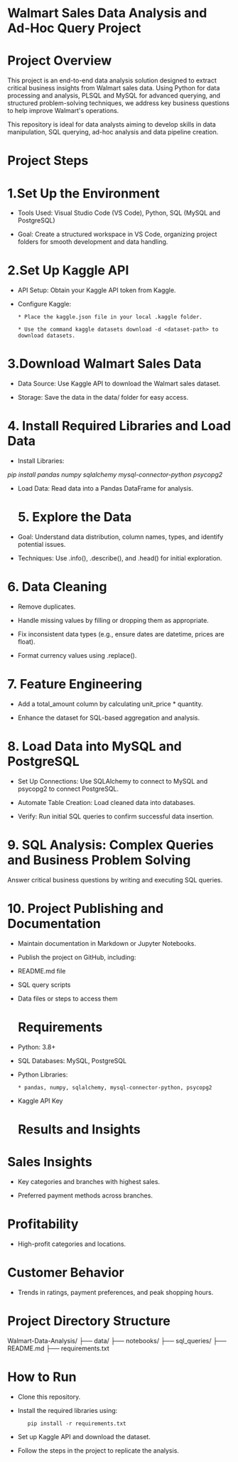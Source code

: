 # Walmart Sales Data Analysis and Ad-Hoc Query Project
# Project Overview

This project is an end-to-end data analysis solution designed to extract critical business insights from Walmart sales data. Using Python for data processing and analysis, PLSQL and MySQL for advanced querying, and structured problem-solving techniques, we address key business questions to help improve Walmart's operations.

This repository is ideal for data analysts aiming to develop skills in data manipulation, SQL querying, ad-hoc analysis and data pipeline creation.

# Project Steps

# 1.Set Up the Environment

* Tools Used: Visual Studio Code (VS Code), Python, SQL (MySQL and PostgreSQL)

* Goal: Create a structured workspace in VS Code, organizing project folders for smooth development and data handling.

# 2.Set Up Kaggle API

* API Setup: Obtain your Kaggle API token from Kaggle.

* Configure Kaggle:

      * Place the kaggle.json file in your local .kaggle folder.

      * Use the command kaggle datasets download -d <dataset-path> to download datasets.

# 3.Download Walmart Sales Data

* Data Source: Use Kaggle API to download the Walmart sales dataset.

* Storage: Save the data in the data/ folder for easy access.

# 4. Install Required Libraries and Load Data

* Install Libraries:

*pip install pandas numpy sqlalchemy mysql-connector-python psycopg2*

* Load Data: Read data into a Pandas DataFrame for analysis.

  # 5. Explore the Data

* Goal: Understand data distribution, column names, types, and identify potential issues.

* Techniques: Use .info(), .describe(), and .head() for initial exploration.

# 6. Data Cleaning

* Remove duplicates.

* Handle missing values by filling or dropping them as appropriate.

* Fix inconsistent data types (e.g., ensure dates are datetime, prices are float).

* Format currency values using .replace().

# 7. Feature Engineering

* Add a total_amount column by calculating unit_price * quantity.

* Enhance the dataset for SQL-based aggregation and analysis.

# 8. Load Data into MySQL and PostgreSQL

* Set Up Connections: Use SQLAlchemy to connect to MySQL and psycopg2 to connect PostgreSQL.

* Automate Table Creation: Load cleaned data into databases.

* Verify: Run initial SQL queries to confirm successful data insertion.

# 9. SQL Analysis: Complex Queries and Business Problem Solving

Answer critical business questions by writing and executing SQL queries.

# 10. Project Publishing and Documentation

* Maintain documentation in Markdown or Jupyter Notebooks.

* Publish the project on GitHub, including:

* README.md file

* SQL query scripts

* Data files or steps to access them

  # Requirements

* Python: 3.8+

* SQL Databases: MySQL, PostgreSQL

* Python Libraries:

      * pandas, numpy, sqlalchemy, mysql-connector-python, psycopg2

* Kaggle API Key

  # Results and Insights

# Sales Insights

* Key categories and branches with highest sales.

* Preferred payment methods across branches.

# Profitability

* High-profit categories and locations.

# Customer Behavior

* Trends in ratings, payment preferences, and peak shopping hours.

# Project Directory Structure
Walmart-Data-Analysis/
├── data/
├── notebooks/
├── sql_queries/
├── README.md
├── requirements.txt

# How to Run

* Clone this repository.

* Install the required libraries using:

         pip install -r requirements.txt

* Set up Kaggle API and download the dataset.

* Follow the steps in the project to replicate the analysis.  



